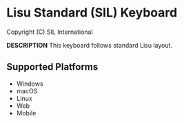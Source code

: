 Lisu Standard (SIL) Keyboard
=====================

Copyright (C) SIL International

__DESCRIPTION__
This keyboard follows standard Lisu layout.

Supported Platforms
-------------------
 * Windows
 * macOS
 * Linux
 * Web
 * Mobile
 
